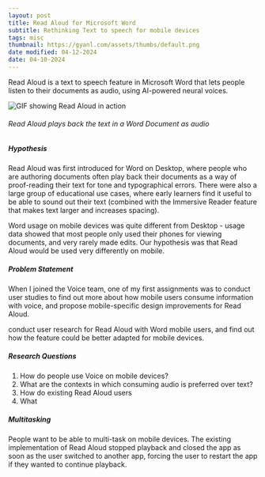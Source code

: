 ```yaml
---
layout: post
title: Read Aloud for Microsoft Word
subtitle: Rethinking Text to speech for mobile devices
tags: misc
thumbnail: https://gyanl.com/assets/thumbs/default.png
date modified: 04-12-2024
date: 04-10-2024
---
```


Read Aloud is a text to speech feature in Microsoft Word that lets people listen to their documents as audio, using AI-powered neural voices. 

![GIF showing Read Aloud in action](https://gyanl.com/assets/ra-what-is.gif)

###### Read Aloud plays back the text in a Word Document as audio

##### Hypothesis

Read Aloud was first introduced for Word on Desktop, where people who are authoring documents often play back their documents as a way of proof-reading their text for tone and typographical errors. There were also a large group of educational use cases, where early learners find it useful to be able to sound out their text (combined with the Immersive Reader feature that makes text larger and increases spacing).

Word usage on mobile devices was quite different from Desktop - usage data showed that most people only used their phones for viewing documents, and very rarely made edits. Our hypothesis was that Read Aloud would be used very differently on mobile.

##### Problem Statement

When I joined the Voice team, one of my first assignments was to conduct user studies to find out more about how mobile users consume information with voice, and propose mobile-specific design improvements for Read Aloud. 

conduct user research for Read Aloud with Word mobile users, and find out how the feature could be better adapted for mobile devices.

##### Research Questions
1. How do people use Voice on mobile devices?
2. What are the contexts in which consuming audio is preferred over text?
3. How do existing Read Aloud users 
4. What 

##### Multitasking

People want to be able to multi-task on mobile devices. The existing implementation of Read Aloud stopped playback and closed the app as soon as the user switched to another app, forcing the user to restart the app if they wanted to continue playback. 
